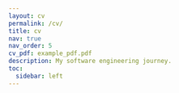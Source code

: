 ```yaml
---
layout: cv
permalink: /cv/
title: cv
nav: true
nav_order: 5
cv_pdf: example_pdf.pdf
description: My software engineering journey.
toc:
  sidebar: left
---
```

